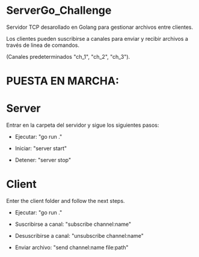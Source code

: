 # ServerGo_Challenge

Servidor TCP desarollado en Golang para gestionar archivos entre clientes.

Los clientes pueden suscribirse a canales para enviar y recibir archivos a través de linea de comandos.

(Canales predeterminados "ch_1", "ch_2", "ch_3").


# PUESTA EN MARCHA:

# Server
Entrar en la carpeta del servidor y sigue los siguientes pasos:

  - Ejecutar: "go run ."
  
  - Iniciar: "server start"
  
  - Detener: "server stop"


# Client
Enter the client folder and follow the next steps.

  - Ejecutar: "go run ."
  
  - Suscribirse a canal: "subscribe channel:name"
  
  - Desuscribirse a canal: "unsubscribe channel:name"

  - Enviar archivo: "send channel:name file:path"
